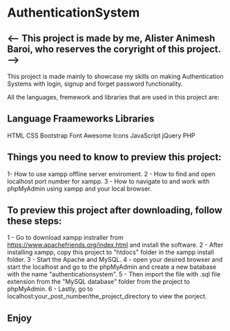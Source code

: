 # AuthenticationSystem

<-- This project is made by me, Alister Animesh Baroi, who reserves the coryright of this project. -->
-------------------------------------------------------------------------------------------------------
This project is made mainly to showcase my skills on making Authentication Systems with login, signup and forget password functionality.

All the languages, fremework and libraries that are used in this project are:

Language        Fraameworks       Libraries
--------------------------------------------------
HTML
CSS             Bootstrap     Font Awesome Icons
JavaScript      jQuery
PHP

Things you need to know to preview this project:
-------------------------------------------------
1- How to use xampp offline server enviroment.
2 - How to find and open localhost port number for xampp.
3 - How to navigate to and work with phpMyAdmin using xampp and your local browser.

To preview this project after downloading, follow these steps: 
-------------------------------------------------------------
1 - Go to download xampp instraller from https://www.apachefriends.org/index.html and install the software.
2 - After installing xampp, copy this project to "htdocs" folder in the xampp install folder.
3 - Start the Apache and MySQL.
4 - open your desired browser and start the localhost and go to the phpMyAdmin and create a new batabase with the name "authenticationsystem".
5 - Then import the file with .sql file extension from the "MySQL database" folder from the project to phpMyAdmin.
6 - Lastly, go to localhost:your_post_number/the_project_directory to view the porject.

Enjoy
-----
